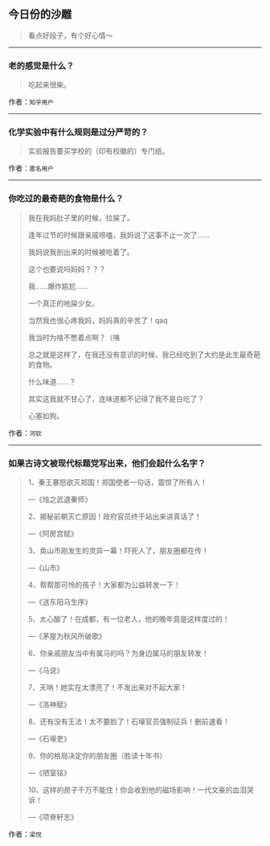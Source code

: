 ## 今日份的沙雕

> 看点好段子，有个好心情～


 
---

### 老的感觉是什么？

> 吃起来很柴。


作者：`知乎用户`

---

### 化学实验中有什么规则是过分严苛的？

> 实验报告要买学校的（印有校徽的）专门纸。


作者：`匿名用户`

---

### 你吃过的最奇葩的食物是什么？

> 我在我妈肚子里的时候，拉屎了。
> 
> 逢年过节的时候跟亲戚唠嗑，我妈说了这事不止一次了……
> 
> 我妈说我剖出来的时候被呛着了。
> 
> 这个也要说吗妈妈？？？
> 
> 我……爆炸尴尬……
> 
> 一个真正的吔屎少女。
> 
> 当然我也很心疼我妈，妈妈真的辛苦了！qaq
> 
> 我当时为啥不憋着点啊？（咦
> 
> 总之就是这样了，在我还没有意识的时候，我已经吃到了大约是此生最奇葩的食物。
> 
> 什么味道……？
> 
> 其实这我就不甘心了，连味道都不记得了我不是白吃了？
> 
> 心塞如狗。


作者：`河钦`

---

### 如果古诗文被现代标题党写出来，他们会起什么名字？

> 1、秦王暴怒欲灭郑国！郑国使者一句话，震惊了所有人！
> 
> —《烛之武退秦师》
> 
> 2、揭秘前朝灭亡原因！政府官员终于站出来讲真话了！
> 
> —《阿房宫赋》
> 
> 3、奂山市刚发生的灵异一幕！吓死人了，朋友圈都在传！
> 
> —《山市》
> 
> 4、帮帮那可怜的孩子！大家都为公益转发一下！
> 
> —《送东阳马生序》
> 
> 5、太心酸了！在成都，有一位老人，他的晚年竟是这样度过的！
> 
> —《茅屋为秋风所破歌》
> 
> 6、你亲戚朋友当中有属马的吗？为身边属马的朋友转发！
> 
> —《马说》
> 
> 7、天呐！她实在太漂亮了！不发出来对不起大家！
> 
> —《洛神赋》
> 
> 8、还有没有王法！太不要脸了！石壕官员强制征兵！删前速看！
> 
> —《石壕吏》
> 
> 9、你的格局决定你的朋友圈（胜读十年书）
> 
> —《陋室铭》
> 
> 10、这样的房子千万不能住！你会收到他的磁场影响！一代文豪的血泪哭诉！
> 
> —《项脊轩志》


作者：`梁悦`